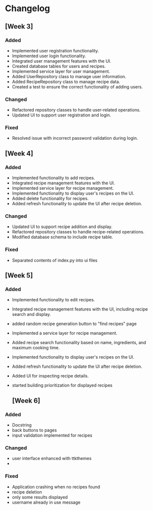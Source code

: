 
# Changelog

## [Week 3]

### Added
- Implemented user registration functionality.
- Implemented user login functionality.
- Integrated user management features with the UI.
- Created database tables for users and recipes.
- Implemented service layer for user management.
- Added UserRepository class to manage user information.
- Added RecipeRepository class to manage recipe data.
- Created a test to ensure the correct functionality of adding users.

### Changed
- Refactored repository classes to handle user-related operations.
- Updated UI to support user registration and login.

### Fixed
- Resolved issue with incorrect password validation during login.

## [Week 4]

### Added
- Implemented functionality to add recipes.
- Integrated recipe management features with the UI.
- Implemented service layer for recipe management.
- Implemented functionality to display user's recipes on the UI.
- Added delete functionality for recipes.
- Added refresh functionality to update the UI after recipe deletion.

### Changed
- Updated UI to support recipe addition and display.
- Refactored repository classes to handle recipe-related operations.
- Modified database schema to include recipe table.

### Fixed
- Separated contents of index.py into ui files

## [Week 5]

### Added
- Implemented functionality to edit recipes.
- Integrated recipe management features with the UI, including recipe search and display.
- added random recipe generation button to "find recipes" page
- Implemented a service layer for recipe management.
- Added recipe search functionality based on name, ingredients, and maximum cooking time.
- Implemented functionality to display user's recipes on the UI.
- Added refresh functionality to update the UI after recipe deletion.
- Added UI for inspecting recipe details.
- started building prioritization for displayed recipes

  ## [Week 6]

### Added
- Docstring
- back buttons to pages
- input validation implemented for recipes

### Changed
- user interface enhanced with ttkthemes
- 
### Fixed
- Application crashing when no recipes found
- recipe deletion
- only some results displayed
- username already in use message





